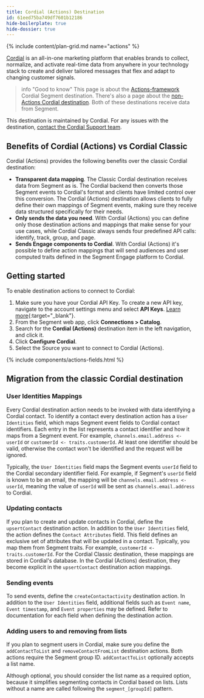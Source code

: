```yaml
---
title: Cordial (Actions) Destination
id: 61eed75ba749df7601b12186
hide-boilerplate: true
hide-dossier: true
---
```


{% include content/plan-grid.md name="actions" %}

[Cordial](https://cordial.com/) is an all-in-one marketing platform that enables brands to collect, normalize, and activate real-time data from anywhere in your technology stack to create and deliver tailored messages that flex and adapt to changing customer signals.

> info "Good to know"
> This page is about the [Actions-framework](/docs/connections/destinations/actions/) Cordial Segment destination. There's also a page about the [non-Actions Cordial destination](/docs/connections/destinations/catalog/cordialio/). Both of these destinations receive data from Segment.

This destination is maintained by Cordial. For any issues with the destination, [contact the Cordial Support team](mailto:support@cordial.com).

## Benefits of Cordial (Actions) vs Cordial Classic

Cordial (Actions) provides the following benefits over the classic Cordial destination:

- **Transparent data mapping**. The Classic Cordial destination receives data from Segment as is. The Cordial backend then converts those Segment events to Cordial's format and clients have limited control over this conversion. The Cordial (Actions) destination allows clients to fully define their own mappings of Segment events, making sure they receive data structured specifically for their needs. 
- **Only sends the data you need**. With Cordial (Actions) you can define only those destination actions and mappings that make sense for your use cases, while Cordial Classic always sends four predefined API calls: identify, track, group, and page. 
- **Sends Engage components to Cordial**. With Cordial (Actions) it's possible to define action mappings that will send audiences and user computed traits defined in the Segment Engage platform to Cordial.

## Getting started

To enable destination actions to connect to Cordial: 
1. Make sure you have your Cordial API Key. To create a new API key, navigate to the account settings menu and select **API Keys**. [Learn more](https://support.cordial.com/hc/en-us/articles/115005365087){:target="_blank"}.
2. From the Segment web app, click **Connections > Catalog**.
3. Search for the **Cordial (Actions)** destination item in the left navigation, and click it.
4. Click **Configure Cordial**.
5. Select the Source you want to connect to Cordial (Actions).

<!-- The line below renders a table of connection settings (if applicable), Pre-built Mappings, and available actions. -->

{% include components/actions-fields.html %}

## Migration from the classic Cordial destination

### User Identities Mappings

Every Cordial destination action needs to be invoked with data identifying a Cordial contact. To identify a contact every destination action has a `User Identities` field, which maps Segment event fields to Cordial contact identifiers. Each entry in the list represents a contact identifier and how it maps from a Segment event. For example, `channels.email.address <- userId` or `customerId <- traits.customerId`. At least one identifier should be valid, otherwise the contact won't be identified and the request will be ignored.

Typically, the `User Identities` field maps the Segment events `userId` field to the Cordial secondary identifier field. For example, if Segment's `userId` field is known to be an email, the mapping will be `channels.email.address <- userId`, meaning the value of `userId` will be sent as `channels.email.address` to Cordial.

### Updating contacts

If you plan to create and update contacts in Cordial, define the `upsertContact` destination action. In addition to the `User Identities` field, the action defines the `Contact Attributes` field. This field defines an exclusive set of attributes that will be updated in a contact. Typically, you map them from Segment traits. For example, `customerId <- traits.customerId`. For the Cordial Classic destination, these mappings are stored in Cordial's database. In the Cordial (Actions) destination, they become explicit in the `upsertContact` destination action mappings.

### Sending events

To send events, define the `createContactactivity` destination action. In addition to the `User Identities` field, additional fields such as `Event name`, `Event timestamp`, and `Event properties` may be defined. Refer to documentation for each field when defining the destination action.

### Adding users to and removing from lists

If you plan to segment users in Cordial, make sure you define the `addContactToList` and `removeContactFromList` destination actions. Both actions require the Segment group ID. `addContactToList` optionally accepts a list name.

Although optional, you should consider the list name as a required option, because it simplifies segmenting contacts in Cordial based on lists. Lists without a name are called following the `segment_[groupId]` pattern.
